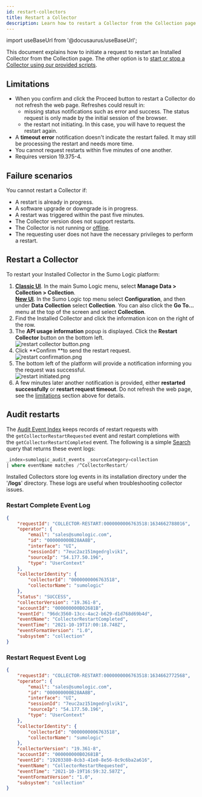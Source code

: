 ```yaml
---
id: restart-collectors
title: Restart a Collector
description: Learn how to restart a Collector from the Collection page.
---
```


import useBaseUrl from '@docusaurus/useBaseUrl';

This document explains how to initiate a request to restart an Installed
Collector from the Collection page. The other option is to [start or stop a Collector using our provided scripts](start-stop-collector-using-scripts.md).

## Limitations

* When you confirm and click the Proceed button to restart a Collector do not refresh the web page. Refreshes could result in:
  * missing status notifications such as error and success. The status request is only made by the initial session of the browser.
  * the restart not initiating. In this case, you will have to request the restart again.
* A **timeout error** notification doesn't indicate the restart failed. It may still be processing the restart and needs more time.
* You cannot request restarts within five minutes of one another.
* Requires version 19.375-4.

## Failure scenarios

You cannot restart a Collector if:

* A restart is already in progress.
* A software upgrade or downgrade is in progress.
* A restart was triggered within the past five minutes.
* The Collector version does not support restarts.
* The Collector is not running or [offline](/docs/send-data/installed-collectors).
* The requesting user does not have the necessary privileges to perform a restart. 

## Restart a Collector

To restart your Installed Collector in the Sumo Logic platform:

1. [**Classic UI**](/docs/get-started/sumo-logic-ui-classic). In the main Sumo Logic menu, select **Manage Data > Collection > Collection**. <br/>[**New UI**](/docs/get-started/sumo-logic-ui). In the Sumo Logic top menu select **Configuration**, and then under **Data Collection** select **Collection**. You can also click the **Go To...** menu at the top of the screen and select **Collection**. 
1. Find the Installed Collector and click the information icon on the right of the row.
1. The **API usage information** popup is displayed. Click the **Restart Collector** button on the bottom left.<br/>   ![restart collector button.png](/img/collector/restart-collector-button.png) 
1. Click **Confirm **to send the restart request.<br/>   ![restart confirmation.png](/img/collector/restart-confirmation.png)
1. The bottom left of the platform will provide a notification informing you the request was successful.<br/>   ![restart initiated.png](/img/collector/restart-initiated.png)
1. A few minutes later another notification is provided, either **restarted successfully** or **restart request timeout**. Do not refresh the web page, see the [limitations](#limitations) section above for details.

## Audit restarts

The [Audit Event Index](/docs/manage/security/audit-indexes/audit-event-index.md) keeps
records of restart requests with the `getCollectorRestartRequested` event and restart completions with the `getCollectorRestartCompleted` event. The following is a simple [Search](/docs/search) query that returns these event logs:

```sql
_index=sumologic_audit_events _sourceCategory=collection
| where eventName matches /^CollectorRestart/
```

Installed Collectors store log events in its installation directory under the '**/logs**' directory. These logs are useful when troubleshooting collector issues.

### Restart Complete Event Log

```json
{
    "requestId": "COLLECTOR-RESTART:0000000006763518:1634662788016",
    "operator": {
        "email": "sales@sumologic.com",
        "id": "000000000B28AA8B",
        "interface": "UI",
        "sessionId": "7euc2az151mgedrglvik1",
        "sourceIp": "54.177.50.196",
        "type": "UserContext"
    },
    "collectorIdentity": {
        "collectorId": "0000000006763518",
        "collectorName": "sumologic"
    },
    "status": "SUCCESS",
    "collectorVersion": "19.361-8",
    "accountId": "000000000B02681B",
    "eventId": "96dc3560-13cc-4ac2-b629-d1d768d69b4d",
    "eventName": "CollectorRestartCompleted",
    "eventTime": "2021-10-19T17:00:18.748Z",
    "eventFormatVersion": "1.0",
    "subsystem": "collection"
}
```

### Restart Request Event Log

```json
{
    "requestId": "COLLECTOR-RESTART:0000000006763518:1634662772568",
    "operator": {
        "email": "sales@sumologic.com",
        "id": "000000000B28AA8B",
        "interface": "UI",
        "sessionId": "7euc2az151mgedrglvik1",
        "sourceIp": "54.177.50.196",
        "type": "UserContext"
    },
    "collectorIdentity": {
        "collectorId": "0000000006763518",
        "collectorName": "sumologic"
    },
    "collectorVersion": "19.361-8",
    "accountId": "000000000B02681B",
    "eventId": "19203380-8cb3-41e0-8e56-8c9c6ba2a616",
    "eventName": "CollectorRestartRequested",
    "eventTime": "2021-10-19T16:59:32.587Z",
    "eventFormatVersion": "1.0",
    "subsystem": "collection"
}
```
